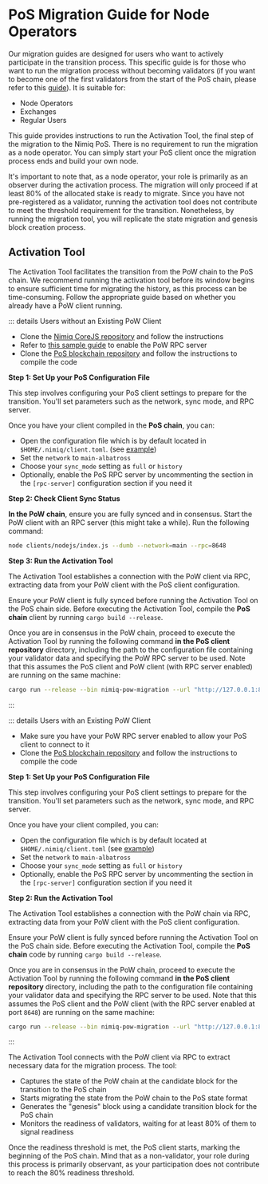 # PoS Migration Guide for Node Operators

Our migration guides are designed for users who want to actively participate in the transition process. This specific guide is for those who want to run the migration process without becoming validators (if you want to become one of the first validators from the start of the PoS chain, please refer to this [guide](migration-validators)). It is suitable for:

- Node Operators
- Exchanges
- Regular Users

This guide provides instructions to run the Activation Tool, the final step of the migration to the Nimiq PoS. There is no requirement to run the migration as a node operator. You can simply start your PoS client once the migration process ends and build your own node.

It's important to note that, as a node operator, your role is primarily as an observer during the activation process. The migration will only proceed if at least 80% of the allocated stake is ready to migrate. Since you have not pre-registered as a validator, running the activation tool does not contribute to meet the threshold requirement for the transition. Nonetheless, by running the migration tool, you will replicate the state migration and genesis block creation process.

## Activation Tool

The Activation Tool facilitates the transition from the PoW chain to the PoS chain. We recommend running the activation tool before its window begins to ensure sufficient time for migrating the history, as this process can be time-consuming. Follow the appropriate guide based on whether you already have a PoW client running.

::: details Users without an Existing PoW Client

- Clone the [Nimiq CoreJS repository](https://github.com/nimiq/core-js?tab=readme-ov-file#quickstart) and follow the instructions
- Refer to [this sample guide](https://github.com/nimiq/core-js/blob/master/clients/nodejs/sample.conf) to enable the PoW RPC server
- Clone the [PoS blockchain repository](https://github.com/nimiq/core-rs-albatross?tab=readme-ov-file#installation) and follow the instructions to compile the code

**Step 1: Set Up your PoS Configuration File**

This step involves configuring your PoS client settings to prepare for the transition. You'll set parameters such as the network, sync mode, and RPC server.

Once you have your client compiled in the **PoS chain**, you can:

- Open the configuration file which is by default located in `$HOME/.nimiq/client.toml`. (see [example](https://github.com/nimiq/core-rs-albatross/blob/albatross/lib/src/config/config_file/client.example.toml))
- Set the `network` to `main-albatross`
- Choose your `sync_mode` setting as `full` or `history`
- Optionally, enable the PoS RPC server by uncommenting the section in the `[rpc-server]` configuration section if you need it

**Step 2: Check Client Sync Status**

**In the PoW chain**, ensure you are fully synced and in consensus. Start the PoW client with an RPC server (this might take a while). Run the following command:

```bash
node clients/nodejs/index.js --dumb --network=main --rpc=8648
```

**Step 3: Run the Activation Tool**

The Activation Tool establishes a connection with the PoW client via RPC, extracting data from your PoW client with the PoS client configuration.

Ensure your PoW client is fully synced before running the Activation Tool on the PoS chain side. Before executing the Activation Tool, compile the **PoS chain** client by running `cargo build --release`.

Once you are in consensus in the PoW chain, proceed to execute the Activation Tool by running the following command **in the PoS client repository** directory, including the path to the configuration file containing your validator data and specifying the PoW RPC server to be used. Note that this assumes the PoS client and PoW client (with RPC server enabled) are running on the same machine:

```bash
cargo run --release --bin nimiq-pow-migration --url "http://127.0.0.1:8648" --config client.toml
```

:::

::: details Users with an Existing PoW Client

- Make sure you have your PoW RPC server enabled to allow your PoS client to connect to it
- Clone the [PoS blockchain repository](https://github.com/nimiq/core-rs-albatross?tab=readme-ov-file#installation) and follow the instructions to compile the code

**Step 1: Set Up your PoS Configuration File**

This step involves configuring your PoS client settings to prepare for the transition. You'll set parameters such as the network, sync mode, and RPC server.

Once you have your client compiled, you can:

- Open the configuration file which is by default located at `$HOME/.nimiq/client.toml` (see [example](https://github.com/nimiq/core-rs-albatross/blob/albatross/lib/src/config/config_file/client.example.toml))
- Set the `network` to `main-albatross`
- Choose your `sync_mode` setting as `full` or `history`
- Optionally, enable the PoS RPC server by uncommenting the section in the `[rpc-server]` configuration section if you need it

**Step 2: Run the Activation Tool**

The Activation Tool establishes a connection with the PoW chain via RPC, extracting data from your PoW client with the PoS client configuration.

Ensure your PoW client is fully synced before running the Activation Tool on the PoS chain side. Before executing the Activation Tool, compile the **PoS chain** code by running `cargo build --release`.

Once you are in consensus in the PoW chain, proceed to execute the Activation Tool by running the following command **in the PoS client repository** directory, including the path to the configuration file containing your validator data and specifying the RPC server to be used. Note that this assumes the PoS client and the PoW client (with the RPC server enabled at port `8648`) are running on the same machine:

```bash
cargo run --release --bin nimiq-pow-migration --url "http://127.0.0.1:8648" --config client.toml
```

:::

The Activation Tool connects with the PoW client via RPC to extract necessary data for the migration process. The tool:

- Captures the state of the PoW chain at the candidate block for the transition to the PoS chain
- Starts migrating the state from the PoW chain to the PoS state format
- Generates the "genesis" block using a candidate transition block for the PoS chain
- Monitors the readiness of validators, waiting for at least 80% of them to signal readiness

Once the readiness threshold is met, the PoS client starts, marking the beginning of the PoS chain. Mind that as a non-validator, your role during this process is primarily observant, as your participation does not contribute to reach the 80% readiness threshold.
